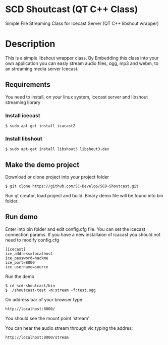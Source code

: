 # SCD Shoutcast (QT C++ Class)
Simple File Streaming Class for Icecast Server (QT C++ libshout wrapper)

# Description
This is a simple libshout wrapper class. By Embedding this class into your own application you can easly stream audio files, ogg, mp3 and webm, to an streaming media server Icecast.

## Requirements

You need to install, on your linux system, icecast server and libshout streaming library

### Install icecast
```
$ sudo apt-get install icacast2
```

### Install libshout
```
$ sudo apt-get install libshout3 libshout3-dev
```
## Make the demo project

Download or clone project into your project folder
```
$ git clone https://github.com/SC-Develop/SCD-Shoutcast.git
```
Run qt creator, load project and build. Binary demo file will be found into bin folder.
## Run demo
Enter into bin folder and edit config.cfg file. You can set the icecast connection params. 
If you have a new installaion of icacast you should not need to modify config.cfg
```
[Icecast]
ice_address=localhost
ice_password=hackme
ice_port=8000
ice_username=source
```
Run the demo
```
$ cd scd-shoutcast/bin
$ ./shoutcast-test -m:stream -f:test.ogg
```
On address bar of your browser type:
```
http://localhost:8000/
```

You should see the mount point 'stream'

You can hear the audio stream through vlc typing the addres:
```
http://localhost:8000/stream
```



